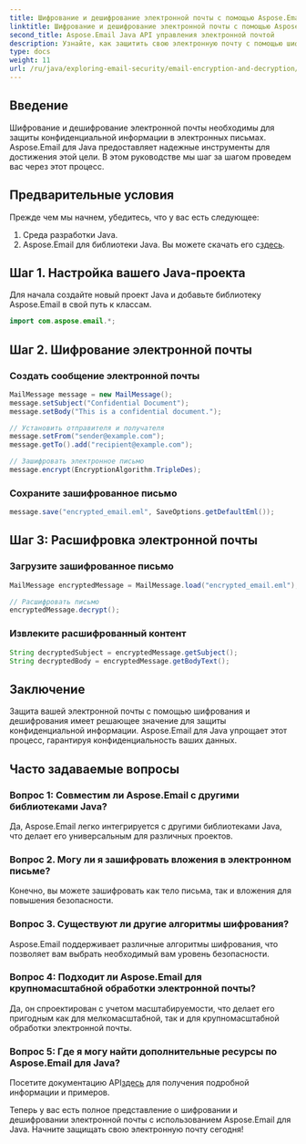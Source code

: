 ```yaml
---
title: Шифрование и дешифрование электронной почты с помощью Aspose.Email
linktitle: Шифрование и дешифрование электронной почты с помощью Aspose.Email
second_title: Aspose.Email Java API управления электронной почтой
description: Узнайте, как защитить свою электронную почту с помощью шифрования и дешифрования электронной почты с помощью Aspose.Email для Java. Включены пошаговое руководство, исходный код и часто задаваемые вопросы.
type: docs
weight: 11
url: /ru/java/exploring-email-security/email-encryption-and-decryption/
---
```


## Введение

Шифрование и дешифрование электронной почты необходимы для защиты конфиденциальной информации в электронных письмах. Aspose.Email для Java предоставляет надежные инструменты для достижения этой цели. В этом руководстве мы шаг за шагом проведем вас через этот процесс.

## Предварительные условия

Прежде чем мы начнем, убедитесь, что у вас есть следующее:

1. Среда разработки Java.
2.  Aspose.Email для библиотеки Java. Вы можете скачать его с[здесь](https://releases.aspose.com/email/java/).

## Шаг 1. Настройка вашего Java-проекта

Для начала создайте новый проект Java и добавьте библиотеку Aspose.Email в свой путь к классам.

```java
import com.aspose.email.*;
```

## Шаг 2. Шифрование электронной почты

### Создать сообщение электронной почты

```java
MailMessage message = new MailMessage();
message.setSubject("Confidential Document");
message.setBody("This is a confidential document.");

// Установить отправителя и получателя
message.setFrom("sender@example.com");
message.getTo().add("recipient@example.com");

// Зашифровать электронное письмо
message.encrypt(EncryptionAlgorithm.TripleDes);
```

### Сохраните зашифрованное письмо

```java
message.save("encrypted_email.eml", SaveOptions.getDefaultEml());
```

## Шаг 3: Расшифровка электронной почты

### Загрузите зашифрованное письмо

```java
MailMessage encryptedMessage = MailMessage.load("encrypted_email.eml");

// Расшифровать письмо
encryptedMessage.decrypt();
```

### Извлеките расшифрованный контент

```java
String decryptedSubject = encryptedMessage.getSubject();
String decryptedBody = encryptedMessage.getBodyText();
```

## Заключение

Защита вашей электронной почты с помощью шифрования и дешифрования имеет решающее значение для защиты конфиденциальной информации. Aspose.Email для Java упрощает этот процесс, гарантируя конфиденциальность ваших данных.

## Часто задаваемые вопросы

### Вопрос 1: Совместим ли Aspose.Email с другими библиотеками Java?

Да, Aspose.Email легко интегрируется с другими библиотеками Java, что делает его универсальным для различных проектов.

### Вопрос 2. Могу ли я зашифровать вложения в электронном письме?

Конечно, вы можете зашифровать как тело письма, так и вложения для повышения безопасности.

### Вопрос 3. Существуют ли другие алгоритмы шифрования?

Aspose.Email поддерживает различные алгоритмы шифрования, что позволяет вам выбрать необходимый вам уровень безопасности.

### Вопрос 4: Подходит ли Aspose.Email для крупномасштабной обработки электронной почты?

Да, он спроектирован с учетом масштабируемости, что делает его пригодным как для мелкомасштабной, так и для крупномасштабной обработки электронной почты.

### Вопрос 5: Где я могу найти дополнительные ресурсы по Aspose.Email для Java?

 Посетите документацию API[здесь](https://reference.aspose.com/email/java/) для получения подробной информации и примеров.

Теперь у вас есть полное представление о шифровании и дешифровании электронной почты с использованием Aspose.Email для Java. Начните защищать свою электронную почту сегодня!